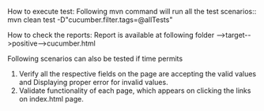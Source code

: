 How to execute test: Following mvn command will run all the test scenarios:: mvn clean test -D"cucumber.filter.tags=@allTests"

How to check the reports: Report is available at following folder -->target-->positive-->cucumber.html

Following scenarios can also be tested if time permits
1.	Verify all the respective fields on the page are accepting the valid values and Displaying proper error for invalid values.
2.	Validate functionality of each page, which appears on clicking the links on index.html page.

